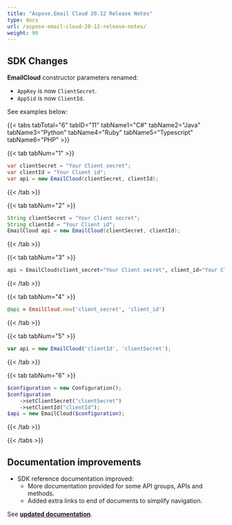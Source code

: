 ```yaml
---
title: "Aspose.Email Cloud 20.12 Release Notes"
type: docs
url: /aspose-email-cloud-20-12-release-notes/
weight: 90
---
```


## **SDK Changes**

**EmailCloud** constructor parameters renamed:
- `AppKey` is now `ClientSecret`.
- `AppSid` is now `ClientId`.

See examples below:

{{< tabs tabTotal="6" tabID="11" tabName1="C#" tabName2="Java" tabName3="Python" tabName4="Ruby" tabName5="Typescript" tabName6="PHP" >}}

{{< tab tabNum="1" >}}

```csharp
var clientSecret = "Your Client secret";
var clientId = "Your Client id";
var api = new EmailCloud(clientSecret, clientId);
```

{{< /tab >}}

{{< tab tabNum="2" >}}

```java
String clientSecret = "Your Client secret";
String clientId = "Your Client id";
EmailCloud api = new EmailCloud(clientSecret, clientId);
```

{{< /tab >}}

{{< tab tabNum="3" >}}

```python
api = EmailCloud(client_secret="Your Client secret", client_id="Your Client id")
```

{{< /tab >}}

{{< tab tabNum="4" >}}

```ruby
@api = EmailCloud.new('client_secret', 'client_id')
```

{{< /tab >}}

{{< tab tabNum="5" >}}

```javascript
var api = new EmailCloud('clientId', 'clientSecret');
```

{{< /tab >}}

{{< tab tabNum="6" >}}

```php
$configuration = new Configuration();
$configuration
	->setClientSecret("clientSecret")
	->setClientId("clientId");
$api = new EmailCloud($configuration);
```

{{< /tab >}}

{{< /tabs >}}

## **Documentation improvements**

- SDK reference documentation improved:
  - More documentation provided for some API groups, APIs and methods.
  - Added extra links to end of documents to simplify navigation.

See [**updated documentation**](/email/reference-api/).